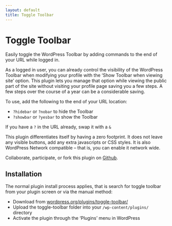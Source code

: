 ```yaml
---
layout: default
title: Toggle Toolbar
---
```


# Toggle Toolbar

Easily toggle the WordPress Toolbar by adding commands to the end of your URL while logged in.

As a logged in user, you can already control the visibility of the WordPress Toolbar when modifying your profile with the ‘Show Toolbar when viewing site’ option. This plugin lets you manage that option while viewing the public part of the site without visiting your profile page saving you a few steps. A few steps over the course of a year can be a considerable saving.

To use, add the following to the end of your URL location:

* `?hidebar` or `?nobar` to hide the Toolbar
* `?showbar` or `?yesbar` to show the Toolbar

If you have a `?` in the URL already, swap it with a `&`

This plugin differentiates itself by having a zero footprint. It does not leave any visible buttons, add any extra javascripts or CSS styles. It is also WordPress Network compatible – that is, you can enable it network wide.

Collaborate, participate, or fork this plugin on [Github](https://github.com/zedzedzed/toggle-toolbar).

## Installation

The normal plugin install process applies, that is search for toggle toolbar from your plugin screen or via the manual method:

* Download from [wordpress.org/plugins/toggle-toolbar/](https://wordpress.org/plugins/toggle-toolbar/)
* Upload the toggle-toolbar folder into your `/wp-content/plugins/` directory
* Activate the plugin through the ‘Plugins’ menu in WordPress
